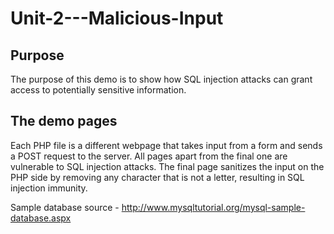# Unit-2---Malicious-Input

## Purpose

The purpose of this demo is to show how SQL injection attacks can grant access to potentially sensitive information.

## The demo pages

Each PHP file is a different webpage that takes input from a form and sends a POST request to the server. All pages apart from the final one are vulnerable to SQL injection attacks. The final page sanitizes the input on the PHP side by removing any character that is not a letter, resulting in SQL injection immunity.

Sample database source - http://www.mysqltutorial.org/mysql-sample-database.aspx


